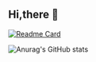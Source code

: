 
## Hi,there 🤪
[![Readme Card](https://github-readme-stats.vercel.app/api/pin/?username=Just-Hugme&repo=Algorithm2023)](https://github.com/Just-Hugme/Algorithm2023)


![Anurag's GitHub stats](https://github-readme-stats.vercel.app/api?username=Just-Hugme&bg_color=30,e96443,904e95&title_color=fff&text_color=fff)
